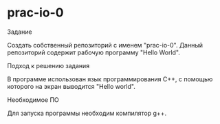 # prac-io-0
Задание

Создать собственный репозиторий с именем "prac-io-0". Данный репозиторий содержит рабочую программу "Hello World".

Подход к решению задания

В программе использован язык программирования С++, с помощью которого на экран выводится "Hello world".

Необходимое ПО

Для запуска программы необходим компилятор g++.

